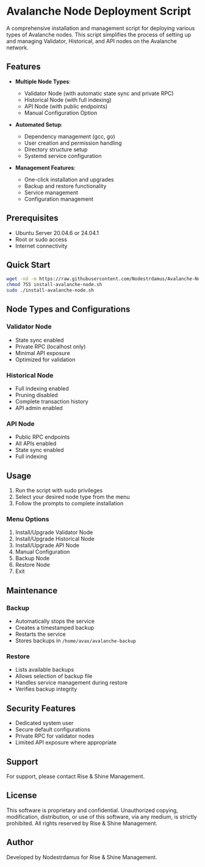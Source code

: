 # Avalanche Node Deployment Script

A comprehensive installation and management script for deploying various types of Avalanche nodes. This script simplifies the process of setting up and managing Validator, Historical, and API nodes on the Avalanche network.

## Features

- **Multiple Node Types**:
  - Validator Node (with automatic state sync and private RPC)
  - Historical Node (with full indexing)
  - API Node (with public endpoints)
  - Manual Configuration Option

- **Automated Setup**:
  - Dependency management (gcc, go)
  - User creation and permission handling
  - Directory structure setup
  - Systemd service configuration

- **Management Features**:
  - One-click installation and upgrades
  - Backup and restore functionality
  - Service management
  - Configuration management

## Prerequisites

- Ubuntu Server 20.04.6 or 24.04.1
- Root or sudo access
- Internet connectivity

## Quick Start

```bash
wget -nd -m https://raw.githubusercontent.com/Nodestrdamus/Avalanche-Node-Deployments/main/install-avalanche-node.sh
chmod 755 install-avalanche-node.sh
sudo ./install-avalanche-node.sh
```

## Node Types and Configurations

### Validator Node
- State sync enabled
- Private RPC (localhost only)
- Minimal API exposure
- Optimized for validation

### Historical Node
- Full indexing enabled
- Pruning disabled
- Complete transaction history
- API admin enabled

### API Node
- Public RPC endpoints
- All APIs enabled
- State sync enabled
- Full indexing

## Usage

1. Run the script with sudo privileges
2. Select your desired node type from the menu
3. Follow the prompts to complete installation

### Menu Options
1. Install/Upgrade Validator Node
2. Install/Upgrade Historical Node
3. Install/Upgrade API Node
4. Manual Configuration
5. Backup Node
6. Restore Node
7. Exit

## Maintenance

### Backup
- Automatically stops the service
- Creates a timestamped backup
- Restarts the service
- Stores backups in `/home/avax/avalanche-backup`

### Restore
- Lists available backups
- Allows selection of backup file
- Handles service management during restore
- Verifies backup integrity

## Security Features

- Dedicated system user
- Secure default configurations
- Private RPC for validator nodes
- Limited API exposure where appropriate

## Support

For support, please contact Rise & Shine Management.

## License

This software is proprietary and confidential. Unauthorized copying, modification, distribution, or use of this software, via any medium, is strictly prohibited. All rights reserved by Rise & Shine Management.

## Author

Developed by Nodestrdamus for Rise & Shine Management. 